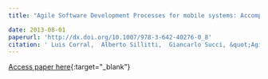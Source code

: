 ```yaml
---
title: "Agile Software Development Processes for mobile systems: Accomplishment, Evidence and Evolution"

date: 2013-08-01
paperurl: 'http://dx.doi.org/10.1007/978-3-642-40276-0_8'
citation: ' Luis Corral,  Alberto Sillitti,  Giancarlo Succi, &quot;Agile Software Development Processes for mobile systems: Accomplishment, Evidence and Evolution.&quot;, 2013.'
---
```

[Access paper here](http://dx.doi.org/10.1007/978-3-642-40276-0_8){:target="_blank"}

